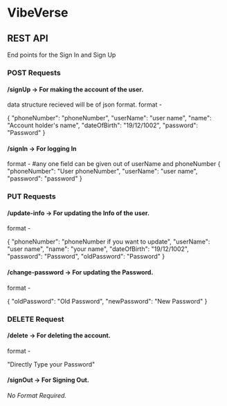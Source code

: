 # VibeVerse
## REST API


End points for the Sign In and Sign Up  

### POST Requests

#### /signUp  ->  For making the account of the user.

data structure recieved will be of json format.
format -

{
    "phoneNumber": "phoneNumber",
    "userName": "user name",
    "name": "Account holder's name",
    "dateOfBirth": "19/12/1002",
    "password": "Password"
}

#### /signIn  ->  For logging In

format -
#any one field can be given out of userName and phoneNumber
{
	"phoneNumber": "User phoneNumber",
 	"userName": "user name",
	"password": "password"
}

### PUT Requests

#### /update-info        ->   For updating the Info of the user.

format -

{
    "phoneNumber": "phoneNumber if you want to update",
    "userName": "user name",
    "name": "your name",
    "dateOfBirth": "19/12/1002",
    "password": "Password",
    "oldPassword": "Password"
}

#### /change-password   ->   For updating the Password.

format -

{
	"oldPassword": "Old Password",
	"newPassword": "New Password"
}

### DELETE Request

#### /delete             ->   For deleting the account.

format -

"Directly Type your Password"

#### /signOut            ->   For Signing Out.

*No Format Required.*
